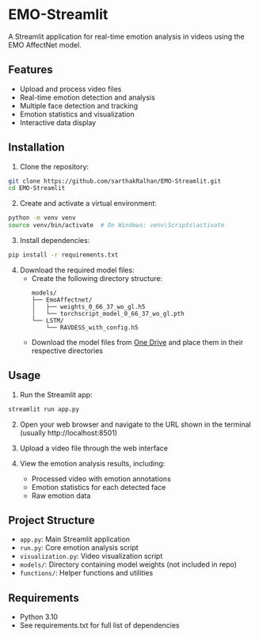 # EMO-Streamlit

A Streamlit application for real-time emotion analysis in videos using the EMO AffectNet model.

## Features

- Upload and process video files
- Real-time emotion detection and analysis
- Multiple face detection and tracking
- Emotion statistics and visualization
- Interactive data display

## Installation

1. Clone the repository:
```bash
git clone https://github.com/sarthakRalhan/EMO-Streamlit.git
cd EMO-Streamlit
```

2. Create and activate a virtual environment:
```bash
python -m venv venv
source venv/bin/activate  # On Windows: venv\Scripts\activate
```

3. Install dependencies:
```bash
pip install -r requirements.txt
```

4. Download the required model files:
   - Create the following directory structure:
     ```
     models/
     ├── EmoAffectnet/
     │   ├── weights_0_66_37_wo_gl.h5
     │   └── torchscript_model_0_66_37_wo_gl.pth
     └── LSTM/
         └── RAVDESS_with_config.h5
     ```
   - Download the model files from [One Drive](https://adobe-my.sharepoint.com/:f:/p/sralhan/EpsJojkWRlpHuKNNAk8qqfsB-OfADYelzYciFRgszuE77A?e=dzmTSw) and place them in their respective directories

## Usage

1. Run the Streamlit app:
```bash
streamlit run app.py
```

2. Open your web browser and navigate to the URL shown in the terminal (usually http://localhost:8501)

3. Upload a video file through the web interface

4. View the emotion analysis results, including:
   - Processed video with emotion annotations
   - Emotion statistics for each detected face
   - Raw emotion data

## Project Structure

- `app.py`: Main Streamlit application
- `run.py`: Core emotion analysis script
- `visualization.py`: Video visualization script
- `models/`: Directory containing model weights (not included in repo)
- `functions/`: Helper functions and utilities

## Requirements

- Python 3.10
- See requirements.txt for full list of dependencies



